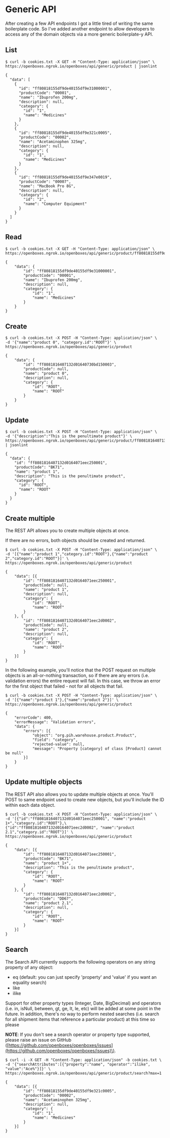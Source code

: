 # Generic API

After creating a few API endpoints I got a little tired of writing the same boilerplate code. So I've added another endpoint to allow developers to access any of the domain objects via a more generic boilerplate-y API.

## List

```text
$ curl -b cookies.txt -X GET -H "Content-Type: application/json" \
https://openboxes.ngrok.io/openboxes/api/generic/product | jsonlint
```

```text
{
  "data": [
    {
      "id": "ff80818155df9de40155df9e31000001",
      "productCode": "00001",
      "name": "Ibuprofen 200mg",
      "description": null,
      "category": {
        "id": "1",
        "name": "Medicines"
      }
    },
    {
      "id": "ff80818155df9de40155df9e321c0005",
      "productCode": "00002",
      "name": "Acetaminophen 325mg",
      "description": null,
      "category": {
        "id": "1",
        "name": "Medicines"
      }
    },
    {
      "id": "ff80818155df9de40155df9e347e0019",
      "productCode": "00007",
      "name": "MacBook Pro 8G",
      "description": null,
      "category": {
        "id": "2",
        "name": "Computer Equipment"
      }
    }
  ]
}
```

## Read

```text
$ curl -b cookies.txt -X GET -H "Content-Type: application/json" \
https://openboxes.ngrok.io/openboxes/api/generic/product/ff80818155df9de40155df9e31000001
```

```text
{
    "data": {
        "id": "ff80818155df9de40155df9e31000001",
        "productCode": "00001",
        "name": "Ibuprofen 200mg",
        "description": null,
        "category": {
            "id": "1",
            "name": "Medicines"
        }
    }
}
```

## Create

```text
$ curl -b cookies.txt -X POST -H "Content-Type: application/json" \
-d '{"name":"product 0", "category.id":"ROOT"}' \
https://openboxes.ngrok.io/openboxes/api/generic/product
```

```text
{
    "data": {
        "id": "ff8081816407132d01640730bd150003",
        "productCode": null,
        "name": "product 0",
        "description": null,
        "category": {
            "id": "ROOT",
            "name": "ROOT"
        }
    }
}
```

## Update

```text
$ curl -b cookies.txt -X POST -H "Content-Type: application/json" \
-d '{"description":"This is the penultimate product"}' \
https://openboxes.ngrok.io/openboxes/api/generic/product/ff8081816407132d0164071eec250001 | jsonlint
```

```text
{
  "data": {
    "id": "ff8081816407132d0164071eec250001",
    "productCode": "BK71",
    "name": "product 1",
    "description": "This is the penultimate product",
    "category": {
      "id": "ROOT",
      "name": "ROOT"
    }
  }
}
```

## Create multiple

The REST API allows you to create multiple objects at once.

If there are no errors, both objects should be created and returned.

```text
$ curl -b cookies.txt -X POST -H "Content-Type: application/json" \
-d '[{"name":"product 1","category.id":"ROOT"},{"name":"product 2","category.id":"ROOT"}]' \
https://openboxes.ngrok.io/openboxes/api/generic/product
```

```text
{
    "data": [{
        "id": "ff8081816407132d0164071eec250001",
        "productCode": null,
        "name": "product 1",
        "description": null,
        "category": {
            "id": "ROOT",
            "name": "ROOT"
        }
    }, {
        "id": "ff8081816407132d0164071eec2d0002",
        "productCode": null,
        "name": "product 2",
        "description": null,
        "category": {
            "id": "ROOT",
            "name": "ROOT"
        }
    }]
}
```

In the following example, you'll notice that the POST request on multiple objects is an all-or-nothing transaction, so if there are any errors \(i.e. validation errors\) the entire request will fail. In this case, we throw an error for the first object that failed - not for all objects that fail.

```text
$ curl -b cookies.txt -X POST -H "Content-Type: application/json" \
-d '[{"name":"product 1"},{"name":"product 2"}]' \
https://openboxes.ngrok.io/openboxes/api/generic/product
```

```text
{
    "errorCode": 400,
    "errorMessage": "Validation errors",
    "data": {
        "errors": [{
            "object": "org.pih.warehouse.product.Product",
            "field": "category",
            "rejected-value": null,
            "message": "Property [category] of class [Product] cannot be null"
        }]
    }
}
```

## Update multiple objects

The REST API also allows you to update multiple objects at once. You'll POST to same endpoint used to create new objects, but you'll include the ID within each data object.

```text
$ curl -b cookies.txt -X POST -H "Content-Type: application/json" \
-d '[{"id":"ff8081816407132d0164071eec250001", "name":"product 1+","category.id":"ROOT"},\
{"id":"ff8081816407132d0164071eec2d0002", "name":"product 2.1","category.id":"ROOT"}]' \
https://openboxes.ngrok.io/openboxes/api/generic/product
```

```text
{
    "data": [{
        "id": "ff8081816407132d0164071eec250001",
        "productCode": "BK71",
        "name": "product 1+",
        "description": "This is the penultimate product",
        "category": {
            "id": "ROOT",
            "name": "ROOT"
        }
    }, {
        "id": "ff8081816407132d0164071eec2d0002",
        "productCode": "DD67",
        "name": "product 2.1",
        "description": null,
        "category": {
            "id": "ROOT",
            "name": "ROOT"
        }
    }]
}
```

## Search

The Search API currently supports the following operators on any string property of any object:

* eq \(default: you can just specify 'property' and 'value' if you want an equality search\)
* like
* ilike

Support for other property types \(Integer, Date, BigDecimal\) and operators \(i.e. in, isNull, between, gt, ge, lt, le, etc\) will be added at some point in the future. In addition, there's no way to perform nested searches \(i.e. search for all shipment items that reference a particular product\) at this time so please

**NOTE**: If you don't see a search operator or property type supported, please raise an issue on GitHub \([https://github.com/openboxes/openboxes/issues](https://github.com/openboxes/openboxes/issues)\).

```text
$ curl -i -X GET -H "Content-Type: application/json" -b cookies.txt \
-d '{"searchAttributes":[{"property":"name", "operator":"ilike", "value":"Ace%"}]}' \
https://openboxes.ngrok.io/openboxes/api/generic/product/search?max=1
```

```text
{
    "data": [{
        "id": "ff80818155df9de40155df9e321c0005",
        "productCode": "00002",
        "name": "Acetaminophen 325mg",
        "description": null,
        "category": {
            "id": "1",
            "name": "Medicines"
        }
    }]
}
```

